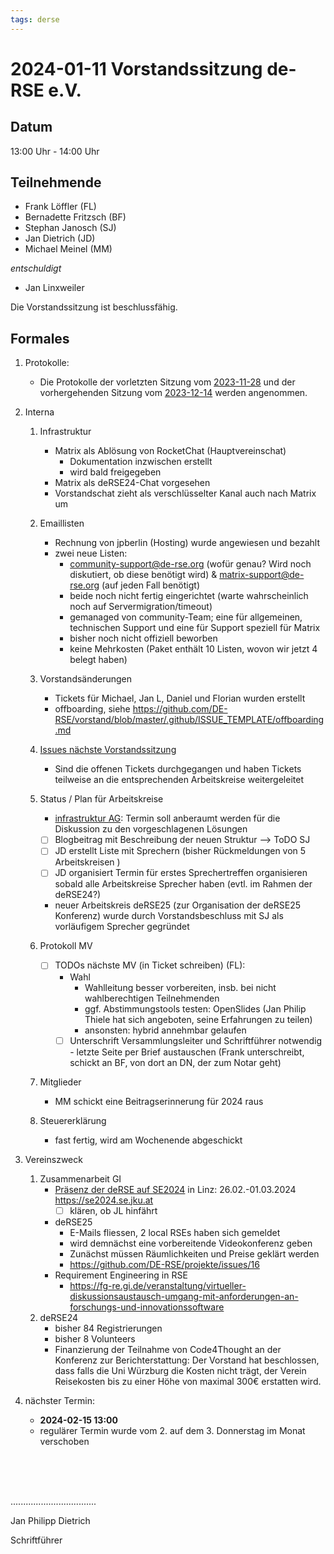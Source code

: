 ```yaml
---
tags: derse
---
```

# 2024-01-11 Vorstandssitzung de-RSE e.V.

## Datum

13:00 Uhr - 14:00 Uhr

## Teilnehmende

- Frank Löffler (FL)
- Bernadette Fritzsch (BF)
- Stephan Janosch (SJ)
- Jan Dietrich (JD)
- Michael Meinel (MM)

*entschuldigt*

- Jan Linxweiler

Die Vorstandssitzung ist beschlussfähig.

## Formales 

1. Protokolle:
   - Die Protokolle der vorletzten Sitzung vom [2023-11-28](https://github.com/DE-RSE/protokolle/blob/master/Vorstandssitzungen/2023/Protokoll-Vorstand-deRSE-2023-11-28.md) und der vorhergehenden Sitzung vom [2023-12-14](https://github.com/DE-RSE/protokolle/blob/master/Vorstandssitzungen/2023/Protokoll-Vorstand-deRSE-2023-12-14.md) werden angenommen.

2. Interna
    1. Infrastruktur
        - Matrix als Ablösung von RocketChat (Hauptvereinschat)
            - Dokumentation inzwischen erstellt
            - wird bald freigegeben
        - Matrix als deRSE24-Chat vorgesehen
        - Vorstandschat zieht als verschlüsselter Kanal auch nach Matrix um
    2. Emaillisten
	    - Rechnung von jpberlin (Hosting) wurde angewiesen und bezahlt
	    - zwei neue Listen:
	        - community-support@de-rse.org (wofür genau? Wird noch diskutiert, ob diese benötigt wird) & matrix-support@de-rse.org (auf jeden Fall benötigt)
			- beide noch nicht fertig eingerichtet (warte wahrscheinlich noch auf Servermigration/timeout)
			- gemanaged von community-Team; eine für allgemeinen, technischen Support und eine für Support speziell für Matrix
			- bisher noch nicht offiziell beworben
			- keine Mehrkosten (Paket enthält 10 Listen, wovon wir jetzt 4 belegt haben)
    3. Vorstandsänderungen
        - Tickets für Michael, Jan L, Daniel und Florian wurden erstellt
        - offboarding, siehe https://github.com/DE-RSE/vorstand/blob/master/.github/ISSUE_TEMPLATE/offboarding.md
            
    4. [Issues nächste Vorstandssitzung](https://github.com/DE-RSE/vorstand/issues?q=is%3Aissue+is%3Aopen+sort%3Aupdated-desc+label%3A%22n%C3%A4chste+Vorstandssitzung%22)
        - Sind die offenen Tickets durchgegangen und haben Tickets teilweise an die entsprechenden Arbeitskreise weitergeleitet
	5. Status / Plan für Arbeitskreise
	    - [infrastruktur AG](https://github.com/DE-RSE/projekte/issues/15): Termin soll anberaumt werden für die Diskussion zu den vorgeschlagenen Lösungen
        - [ ] Blogbeitrag mit Beschreibung der neuen Struktur --> ToDO SJ
        - [ ] JD erstellt Liste mit Sprechern (bisher Rückmeldungen von 5 Arbeitskreisen )
        - [ ] JD organisiert Termin für erstes Sprechertreffen organisieren sobald alle Arbeitskreise Sprecher haben (evtl. im Rahmen der deRSE24?)
        - neuer Arbeitskreis deRSE25 (zur Organisation der deRSE25 Konferenz)  wurde durch Vorstandsbeschluss mit SJ als vorläufigem Sprecher gegründet
	6. Protokoll MV
	    - [ ] TODOs nächste MV (in Ticket schreiben) (FL):
	        - Wahl
	            - Wahlleitung besser vorbereiten, insb. bei nicht wahlberechtigen Teilnehmenden
				- ggf. Abstimmungstools testen: OpenSlides (Jan Philip Thiele hat sich angeboten, seine Erfahrungen zu teilen)
			    - ansonsten: hybrid annehmbar gelaufen
            - [ ] Unterschrift Versammlungsleiter und Schriftführer notwendig - letzte Seite per Brief austauschen (Frank unterschreibt, schickt an BF, von dort an DN, der zum Notar geht)
    1. Mitglieder
        - MM schickt eine Beitragserinnerung für 2024 raus
    1. Steuererklärung
        - fast fertig, wird am Wochenende abgeschickt
4. Vereinszweck
    1. Zusammenarbeit GI
        - [Präsenz der deRSE auf SE2024](https://github.com/DE-RSE/projekte/issues/14) in Linz: 26.02.-01.03.2024 https://se2024.se.jku.at 
            - [ ] klären, ob JL hinfährt 
        - deRSE25
            - E-Mails fliessen, 2 local RSEs haben sich gemeldet
            - wird demnächst eine vorbereitende Videokonferenz geben
            - Zunächst müssen Räumlichkeiten und Preise geklärt werden
            - https://github.com/DE-RSE/projekte/issues/16
        - Requirement Engineering in RSE
            - https://fg-re.gi.de/veranstaltung/virtueller-diskussionsaustausch-umgang-mit-anforderungen-an-forschungs-und-innovationssoftware
    2. deRSE24
        - bisher 84 Registrierungen
        - bisher 8 Volunteers
        - Finanzierung der Teilnahme von Code4Thought an der Konferenz zur Berichterstattung: Der Vorstand hat beschlossen, dass falls die Uni Würzburg die Kosten nicht trägt, der Verein Reisekosten bis zu einer Höhe von maximal 300€ erstatten wird.
4. nächster Termin: 
    - **2024-02-15 13:00**
    - regulärer Termin wurde vom 2. auf dem 3. Donnerstag im Monat verschoben


<br />
<br />
<br />

..................................

Jan Philipp Dietrich

Schriftführer
